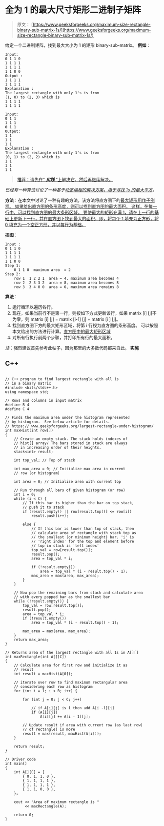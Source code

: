 # 全为 1 的最大尺寸矩形二进制子矩阵

> 原文： [https://www.geeksforgeeks.org/maximum-size-rectangle-binary-sub-matrix-1s/](https://www.geeksforgeeks.org/maximum-size-rectangle-binary-sub-matrix-1s/)

给定一个二进制矩阵，找到最大大小为 1 的矩形 binary-sub-matrix。
**例如**：

```
Input:
0 1 1 0
1 1 1 1
1 1 1 1
1 1 0 0
Output :
1 1 1 1
1 1 1 1
Explanation : 
The largest rectangle with only 1's is from 
(1, 0) to (2, 3) which is
1 1 1 1
1 1 1 1 

Input:
0 1 1
1 1 1
0 1 1      
Output:
1 1
1 1
1 1
Explanation : 
The largest rectangle with only 1's is from 
(0, 1) to (2, 2) which is
1 1
1 1
1 1

```

> [推荐：请先在“ ***实践*** ”上解决它，然后再继续解决。](https://practice.geeksforgeeks.org/problems/max-rectangle/1)

*已经有一种算法讨论了一种基于[动态编程的解决方案，用于寻找 1s 的最大平方](https://www.geeksforgeeks.org/maximum-size-sub-matrix-with-all-1s-in-a-binary-matrix/)。*

**方法**：在本文中讨论了一种有趣的方法，该方法将直方图下的[最大矩形用作子例程。
如果给出直方图的条形高度，则可以找到直方图的最大面积。 这样，在每一行中，可以找到直方图的最大条形区域。 要使最大的矩形充满 1，请在上一行的基础上更新下一行，并在直方图下找到最大的面积，即，将每个 1 填充为正方形，将 0 填充为一个空正方形，并以每行为基础。](https://www.geeksforgeeks.org/largest-rectangle-under-histogram/)

**插图**：

```
Input :
0 1 1 0
1 1 1 1
1 1 1 1
1 1 0 0
Step 1: 
    0 1 1 0  maximum area  = 2
Step 2:
    row 1  1 2 2 1  area = 4, maximum area becomes 4
    row 2  2 3 3 2  area = 8, maximum area becomes 8
    row 3  3 4 0 0  area = 6, maximum area remains 8

```

**算法**：

1.  运行循环以遍历各行。
2.  现在，如果当前行不是第一行，则按如下方式更新该行，如果 matrix [i] [j]不为零，则 matrix [i] [j] = matrix [i-1] [j] + matrix [i ] [j]。
3.  找到直方图下方的最大矩形区域，将第 i 行视为直方图的条形高度。 可以按照本文给出的方法进行计算。[直方图中的最大矩形区域](https://www.geeksforgeeks.org/largest-rectangle-under-histogram/)
4.  对所有行执行前两个步骤，并打印所有行的最大面积。

*注*：强烈建议首先参考此帖子，因为那里的大多数代码都来自此。
**实施**

## C++ 

```

// C++ program to find largest rectangle with all 1s 
// in a binary matrix 
#include <bits/stdc++.h> 
using namespace std; 

// Rows and columns in input matrix 
#define R 4 
#define C 4 

// Finds the maximum area under the histogram represented 
// by histogram.  See below article for details. 
// https:// www.geeksforgeeks.org/largest-rectangle-under-histogram/ 
int maxHist(int row[]) 
{ 
    // Create an empty stack. The stack holds indexes of 
    // hist[] array/ The bars stored in stack are always 
    // in increasing order of their heights. 
    stack<int> result; 

    int top_val; // Top of stack 

    int max_area = 0; // Initialize max area in current 
    // row (or histogram) 

    int area = 0; // Initialize area with current top 

    // Run through all bars of given histogram (or row) 
    int i = 0; 
    while (i < C) { 
        // If this bar is higher than the bar on top stack, 
        // push it to stack 
        if (result.empty() || row[result.top()] <= row[i]) 
            result.push(i++); 

        else { 
            // If this bar is lower than top of stack, then 
            // calculate area of rectangle with stack top as 
            // the smallest (or minimum height) bar. 'i' is 
            // 'right index' for the top and element before 
            // top in stack is 'left index' 
            top_val = row[result.top()]; 
            result.pop(); 
            area = top_val * i; 

            if (!result.empty()) 
                area = top_val * (i - result.top() - 1); 
            max_area = max(area, max_area); 
        } 
    } 

    // Now pop the remaining bars from stack and calculate area 
    // with every popped bar as the smallest bar 
    while (!result.empty()) { 
        top_val = row[result.top()]; 
        result.pop(); 
        area = top_val * i; 
        if (!result.empty()) 
            area = top_val * (i - result.top() - 1); 

        max_area = max(area, max_area); 
    } 
    return max_area; 
} 

// Returns area of the largest rectangle with all 1s in A[][] 
int maxRectangle(int A[][C]) 
{ 
    // Calculate area for first row and initialize it as 
    // result 
    int result = maxHist(A[0]); 

    // iterate over row to find maximum rectangular area 
    // considering each row as histogram 
    for (int i = 1; i < R; i++) { 

        for (int j = 0; j < C; j++) 

            // if A[i][j] is 1 then add A[i -1][j] 
            if (A[i][j]) 
                A[i][j] += A[i - 1][j]; 

        // Update result if area with current row (as last row) 
        // of rectangle) is more 
        result = max(result, maxHist(A[i])); 
    } 

    return result; 
} 

// Driver code 
int main() 
{ 
    int A[][C] = { 
        { 0, 1, 1, 0 }, 
        { 1, 1, 1, 1 }, 
        { 1, 1, 1, 1 }, 
        { 1, 1, 0, 0 }, 
    }; 

    cout << "Area of maximum rectangle is "
         << maxRectangle(A); 

    return 0; 
} 

```